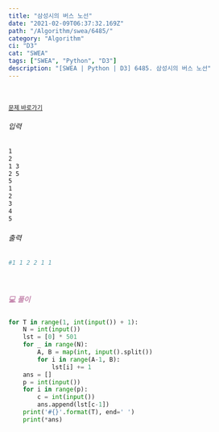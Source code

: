```yaml
---
title: "삼성시의 버스 노선"
date: "2021-02-09T06:37:32.169Z"
path: "/Algorithm/swea/6485/"
category: "Algorithm"
ci: "D3"
cat: "SWEA"
tags: ["SWEA", "Python", "D3"]
description: "[SWEA | Python | D3] 6485. 삼성시의 버스 노선"
---
```


<br />

<a href="https://swexpertacademy.com/main/code/problem/problemDetail.do?problemLevel=3&contestProbId=AWczm7QaACgDFAWn&categoryId=AWczm7QaACgDFAWn&categoryType=CODE&problemTitle=&orderBy=FIRST_REG_DATETIME&selectCodeLang=PYTHON&select-1=3&pageSize=10&pageIndex=2"><small>문제 바로가기</small></a>

###### 입력

```sh
1
2
1 3
2 5
5
1
2
3
4
5
```

###### 출력

```sh
#1 1 2 2 1 1
```

<br />

##### <h5 style="color:#C587AE;">💻 풀이</h5>

```python
for T in range(1, int(input()) + 1):
    N = int(input())
    lst = [0] * 501
    for _ in range(N):
        A, B = map(int, input().split())
        for i in range(A-1, B):
            lst[i] += 1
    ans = []
    p = int(input())
    for i in range(p):
        c = int(input())
        ans.append(lst[c-1])
    print('#{}'.format(T), end=' ')
    print(*ans)
```

